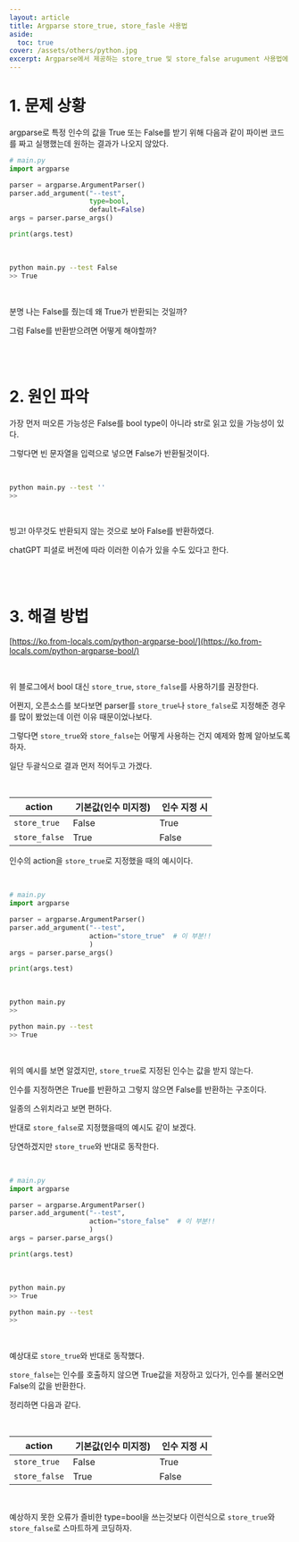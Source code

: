 ```yaml
---
layout: article
title: Argparse store_true, store_fasle 사용법
aside:
  toc: true
cover: /assets/others/python.jpg
excerpt: Argparse에서 제공하는 store_true 및 store_false arugument 사용법에 대해 알아봅시다.
---
```


# 1. 문제 상황

argparse로 특정 인수의 값을 True 또는 False를 받기 위해 다음과 같이 파이썬 코드를 짜고 실행했는데 원하는 결과가 나오지 않았다.

```python
# main.py
import argparse 

parser = argparse.ArgumentParser()
parser.add_argument("--test",
                    type=bool,
                    default=False)
args = parser.parse_args()

print(args.test)
```

<br>

```bash
python main.py --test False 
>> True
```

<br>

분명 나는 False를 줬는데 왜 True가 반환되는 것일까?

그럼 False를 반환받으려면 어떻게 해야할까?

<br>

<br>

# 2. 원인 파악

가장 먼저 떠오른 가능성은 False를 bool type이 아니라 str로 읽고 있을 가능성이 있다.

그렇다면 빈 문자열을 입력으로 넣으면 False가 반환될것이다.

<br>

```bash
python main.py --test ''
>>
```

<br>

빙고! 아무것도 반환되지 않는 것으로 보아 False를 반환하였다.

chatGPT 피셜로 버전에 따라 이러한 이슈가 있을 수도 있다고 한다.

<br>

<br>

# 3. 해결 방법

[https://ko.from-locals.com/python-argparse-bool/](https://ko.from-locals.com/python-argparse-bool/)

<br>

위 블로그에서 bool 대신 `store_true`, `store_false`를 사용하기를 권장한다.

어쩐지, 오픈소스를 보다보면 parser를 `store_true`나 `store_false`로 지정해준 경우를 많이 봤었는데 이런 이유 때문이었나보다.

그렇다면 `store_true`와 `store_false`는 어떻게 사용하는 건지 예제와 함께 알아보도록 하자.

일단 두괄식으로 결과 먼저 적어두고 가겠다. 

<br>

| **action** |  **기본값(인수 미지정)** |  **인수 지정 시** |
| --- | --- | --- |
| `store_true` | False | True |
| `store_false` | True | False |

인수의 action을 `store_true`로 지정했을 때의 예시이다.

<br>

```python
# main.py
import argparse 

parser = argparse.ArgumentParser()
parser.add_argument("--test",
                    action="store_true"  # 이 부분!!   
                    )
args = parser.parse_args()

print(args.test)
```

<br>

```bash
python main.py 
>> 

python main.py --test 
>> True
```

<br>

위의 예시를 보면 알겠지만, `store_true`로 지정된 인수는 값을 받지 않는다.

인수를 지정하면은 True를 반환하고 그렇지 않으면 False를 반환하는 구조이다.

일종의 스위치라고 보면 편하다.

반대로 `store_false`로 지정했을때의 예시도 같이 보겠다.

당연하겠지만 `store_true`와 반대로 동작한다.

<br>

```python
# main.py
import argparse 

parser = argparse.ArgumentParser()
parser.add_argument("--test",
                    action="store_false"  # 이 부분!!   
                    )
args = parser.parse_args()

print(args.test)
```

<br>

```bash
python main.py 
>> True

python main.py --test 
>> 
```

<br>

예상대로 `store_true`와 반대로 동작했다.

`store_false`는 인수를 호출하지 않으면 True값을 저장하고 있다가, 인수를 불러오면 False의 값을 반환한다.

정리하면 다음과 같다.

<br>

| **action** |  **기본값(인수 미지정)** |  **인수 지정 시** |
| --- | --- | --- |
| `store_true` | False | True |
| `store_false` | True | False |

<br>

예상하지 못한 오류가 즐비한 type=bool을 쓰는것보다 이런식으로 `store_true`와 `store_false`로 스마트하게 코딩하자.

<br>

<br>